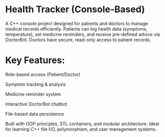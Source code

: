 # Health Tracker (Console-Based)
A C++ console project designed for patients and doctors to manage medical records efficiently. Patients can log health data (symptoms, temperature), set medicine reminders, and receive pre-defined advice via DoctorBot. Doctors have secure, read-only access to patient records.

 # Key Features:
 
Role-based access (Patient/Doctor)

Symptom tracking & analysis

Medicine reminder system

Interactive DoctorBot chatbot

File-based data persistence

Built with OOP principles, STL containers, and modular architecture. Ideal for learning C++ file I/O, polymorphism, and user management systems.
